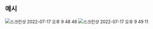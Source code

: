 ## 예시

![스크린샷 2022-07-17 오후 9 48 46](https://user-images.githubusercontent.com/66583879/179399101-544d6701-7f39-47a3-978e-5454d5db5f9f.png)
![스크린샷 2022-07-17 오후 9 49 11](https://user-images.githubusercontent.com/66583879/179399128-a6392b8b-0a51-4c49-bdba-a555ae57064e.png)